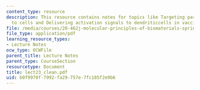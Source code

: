 ```yaml
---
content_type: resource
description: This resource contains notes for topics like Targeting particles/molecules
  to cells and Delivering activation signals to dendriticcells in vaccines.
file: /media/courses/20-462j-molecular-principles-of-biomaterials-spring-2006/b0f9970f7992fa29757e7fc185f2e9b6_lect23_clean.pdf
file_type: application/pdf
learning_resource_types:
- Lecture Notes
ocw_type: OCWFile
parent_title: Lecture Notes
parent_type: CourseSection
resourcetype: Document
title: lect23_clean.pdf
uid: b0f9970f-7992-fa29-757e-7fc185f2e9b6
---
```

